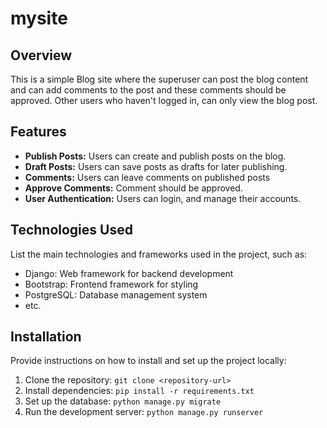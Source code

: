 # mysite

## Overview
This is a simple Blog site where the superuser can post the blog content and can add comments to the post and these comments should be approved. Other users who haven't logged in, can only view the blog post. 


## Features

- **Publish Posts:** Users can create and publish posts on the blog.
- **Draft Posts:** Users can save posts as drafts for later publishing.
- **Comments:** Users can leave comments on published posts
- **Approve Comments:** Comment should be approved.
- **User Authentication:** Users can login, and manage their accounts.

## Technologies Used

List the main technologies and frameworks used in the project, such as:

- Django: Web framework for backend development
- Bootstrap: Frontend framework for styling
- PostgreSQL: Database management system
- etc.

## Installation

Provide instructions on how to install and set up the project locally:

1. Clone the repository: `git clone <repository-url>`
2. Install dependencies: `pip install -r requirements.txt`
3. Set up the database: `python manage.py migrate`
4. Run the development server: `python manage.py runserver`

